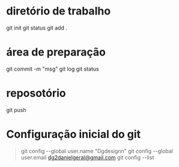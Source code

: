 # diretório de trabalho
git init
git status
git add .

# área de preparação
git commit -m "msg"
git log
git status

# reposotório
git push

# Configuração inicial do git
>git config --global user.name "Dgdesignn"
>git config --global user.email dg2danielgeral@gmail.com
>git config --list
